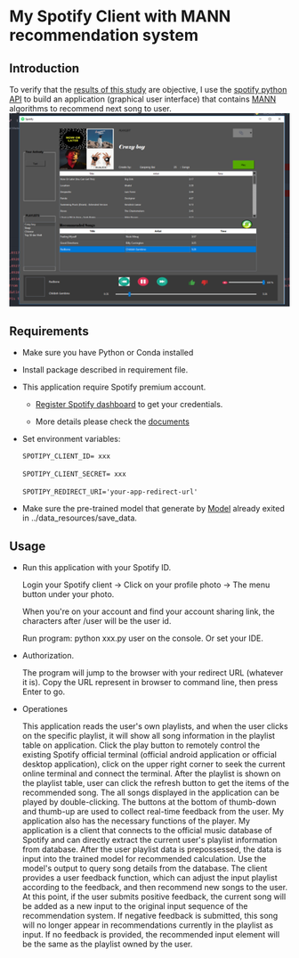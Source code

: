 # My Spotify Client with MANN recommendation system

## Introduction

To verify that the [results of this study](https://github.com/Gaopeng-Bai/MANN_model.git) are objective, I use the [spotify python API](href{https://spotipy.readthedocs.io/en/latest/) to build an application (graphical user interface) that contains [MANN](https://arxiv.org/pdf/1605.06065.pdf) algorithms to recommend next song to user. 
![avatar](images/app_play_recom.png)

## Requirements

* Make sure you have Python or Conda installed
* Install package described in requirement file.
* This application require Spotify premium account.

    * [Register Spotify dashboard](https://developer.spotify.com/dashboard/login) to get your credentials.

    * More details please check the [documents](https://spotipy.readthedocs.io/en/latest/)

* Set environment variables:

    ```
    SPOTIPY_CLIENT_ID= xxx

    SPOTIPY_CLIENT_SECRET= xxx
        
    SPOTIPY_REDIRECT_URI='your-app-redirect-url'

    ```


* Make sure the pre-trained model that generate by [Model](https://github.com/Gaopeng-Bai/MANN_model.git) already exited in ../data_resources/save_data.

## Usage

* Run this application with your Spotify ID.

    Login your Spotify client -> Click on your profile photo -> The menu button under your photo. 

    When you're on your account and find your account sharing link, the characters after /user will be the user id.

    Run program: python xxx.py user on the console.  Or set your IDE.

* Authorization. 

    The program will jump to the browser with your redirect URL (whatever it is). Copy the URL represent in browser to command line, then press Enter to go.

* Operationes

    This application reads the user's own playlists, and when the user clicks on the specific playlist, it will show all song information in the playlist table on application. Click the play button to remotely control the existing Spotify official terminal (official android application or official desktop application), click on the upper right corner to seek the current online terminal and connect the terminal. After the playlist is shown on the playlist table, user can click the refresh button to get the items of the recommended song. The all songs displayed in the application can be played by double-clicking. The buttons at the bottom of thumb-down and thumb-up are used to collect real-time feedback from the user. My application also has the necessary functions of the player. My application is a client that connects to the official music database of Spotify and can directly extract the current user's playlist information from database. After the user playlist data is prepossessed, the data is input into the trained model for recommended calculation. Use the model's output to query song details from the database. The client provides a user feedback function, which can adjust the input playlist according to the feedback, and then recommend new songs to the user. At this point, if the user submits positive feedback, the current song will be added as a new input to the original input sequence of the recommendation system. If negative feedback is submitted, this song will no longer appear in recommendations currently in the playlist as input. If no feedback is provided, the recommended input element will be the same as the playlist owned by the user.